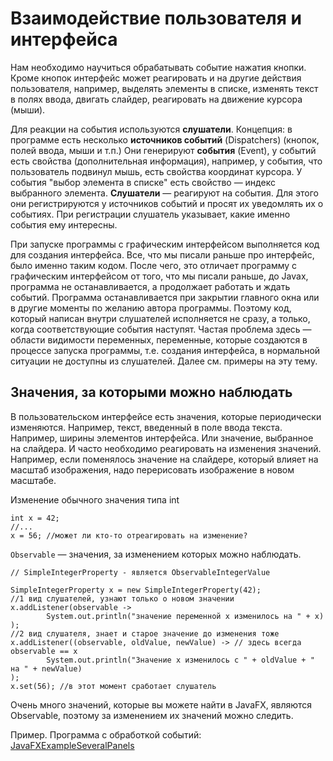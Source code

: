 # Взаимодействие пользователя и интерфейса

Нам необходимо научиться обрабатывать событие нажатия кнопки. Кроме кнопок интерфейс может реагировать и на другие действия пользователя, например, выделять элементы в списке, изменять текст в полях ввода, двигать слайдер, реагировать на движение курсора (мыши).

Для реакции на события используются **слушатели**. Концепция: в программе есть несколько **источников событий** (Dispatchers) (кнопок, полей ввода, мыши и т.п.) Они генерируют **события** (Event), у событий есть свойства (дополнительная информация), например, у события, что пользователь подвинул мышь, есть свойства координат курсора. У события "выбор элемента в списке" есть свойство — индекс выбранного элемента. **Слушатели** — реагируют на события. Для этого они регистрируются у источников событий и просят их уведомлять их о событиях. При регистрации слушатель указывает, какие именно события ему интересны.

При запуске программы с графическим интерфейсом выполняется код для создания интерфейса. Все, что мы писали раньше про интерфейс, было именно таким кодом. После чего, это отличает программу с графическим интерфейсом от того, что мы писали раньше, до Javax, программа не останавливается, а продолжает работать и ждать событий. Программа останавливается при закрытии главного окна или в другие моменты по желанию автора программы.
Поэтому код, который написан внутри слушателей исполняется не сразу, а только, когда соответствующие события наступят. Частая проблема здесь — области видимости переменных, переменные, которые создаются в процессе запуска программы, т.е. создания интерфейса, в нормальной ситуации не доступны из слушателей. Далее см. примеры на эту тему.

## Значения, за которыми можно наблюдать

В пользовательском интерфейсе есть значения, которые периодически изменяются. Например, текст, введенный в поле ввода текста. Например, ширины элементов интерфейса. Или значение, выбранное на слайдера. И часто необходимо реагировать на изменения значений. Например, если поменялось значение на слайдере, который влияет на масштаб изображения, надо перерисовать изображение в новом масштабе.

Изменение обычного значения типа int
```
int x = 42;
//...
x = 56; //может ли кто-то отреагировать на изменение?
```

`Observable` — значения, за изменением которых можно наблюдать.
```
// SimpleIntegerProperty - является ObservableIntegerValue

SimpleIntegerProperty x = new SimpleIntegerProperty(42);
//1 вид слушателей, узнают только о новом значении
x.addListener(observable ->
        System.out.println("значение переменной x изменилось на " + x)
);
//2 вид слушателя, знает и старое значение до изменения тоже
x.addListener((observable, oldValue, newValue) -> // здесь всегда observable == x
        System.out.println("Значение x изменилось с " + oldValue + " на " + newValue)
);
x.set(56); //в этот момент сработает слушатель
```

Очень много значений, которые вы можете найти в JavaFX, являются Observable, поэтому за изменением их значений можно следить.

Пример. Программа с обработкой событий:
[JavaFXExampleSeveralPanels](https://github.com/iposov/students-site/blob/master/22spring/prog_tech/src/ru/spbu/arts/javafx/JavaFXInteractionExample.java)
